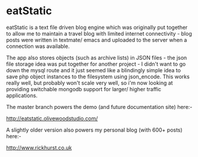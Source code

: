 eatStatic
==========

eatStatic is a text file driven blog engine which was originally put together to allow me to
maintain a travel blog with limited internet connectivity - blog posts were written in textmate/ emacs 
and uploaded to the server when a connection was available.

The app also stores objects (such as archive lists) in JSON files - the json file storage idea was put together for another project - I didn't want to go down the mysql 
route and it just seemed like a blindingly simple idea to save php object instances to the filesystem
using json_encode. This works really well, but probably won't scale very well, so i'm now looking at 
providing switchable mongodb support for larger/ higher traffic applications.

The master branch powers the demo (and future documentation site) here:-

http://eatstatic.olivewoodstudio.com/

A slightly older version also powers my personal blog (with 600+ posts) here:-

http://www.rickhurst.co.uk